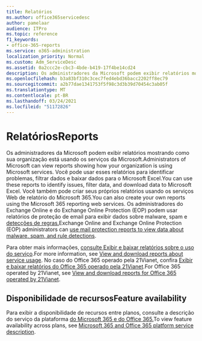 ```yaml
---
title: Relatórios
ms.author: office365servicedesc
author: pamelaar
audience: ITPro
ms.topic: reference
f1_keywords:
- office-365-reports
ms.service: o365-administration
localization_priority: Normal
ms.custom: Adm_ServiceDesc
ms.assetid: 0a2ccc2e-cbc3-4bde-b419-17f4be14cd24
description: Os administradores da Microsoft podem exibir relatórios mostrando como sua organização está usando os serviços da Microsoft. Você pode usar esses relatórios para identificar problemas, filtrar dados e baixar dados para o Microsoft Excel. Você também pode criar seus próprios relatórios usando os serviços Web de relatório do Microsoft 365. Os administradores do Exchange Online e do Exchange Online Protection (EOP) podem usar relatórios de proteção de email para exibir dados sobre malware, spam e detecções de regras.
ms.openlocfilehash: b3a83bf310c3cec7fed4ebd36bacc2202ff8ec79
ms.sourcegitcommit: a2b77dae1341753f5f98c3d3b39d70454c3ab05f
ms.translationtype: MT
ms.contentlocale: pt-BR
ms.lasthandoff: 03/24/2021
ms.locfileid: "51172826"
---
```

# <a name="reports"></a><span data-ttu-id="9f8ed-106">Relatórios</span><span class="sxs-lookup"><span data-stu-id="9f8ed-106">Reports</span></span>

<span data-ttu-id="9f8ed-107">Os administradores da Microsoft podem exibir relatórios mostrando como sua organização está usando os serviços da Microsoft.</span><span class="sxs-lookup"><span data-stu-id="9f8ed-107">Administrators of Microsoft can view reports showing how your organization is using Microsoft services.</span></span> <span data-ttu-id="9f8ed-108">Você pode usar esses relatórios para identificar problemas, filtrar dados e baixar dados para o Microsoft Excel.</span><span class="sxs-lookup"><span data-stu-id="9f8ed-108">You can use these reports to identify issues, filter data, and download data to Microsoft Excel.</span></span> <span data-ttu-id="9f8ed-109">Você também pode criar seus próprios relatórios usando os serviços Web de relatório do Microsoft 365.</span><span class="sxs-lookup"><span data-stu-id="9f8ed-109">You can also create your own reports using the Microsoft 365 reporting web services.</span></span> <span data-ttu-id="9f8ed-110">Os administradores do Exchange Online e do Exchange Online Protection (EOP) podem usar relatórios de proteção de email para exibir dados sobre malware, spam e [detecções de regras.](/exchange/monitoring/use-mail-protection-reports)</span><span class="sxs-lookup"><span data-stu-id="9f8ed-110">Exchange Online and Exchange Online Protection (EOP) administrators can [use mail protection reports to view data about malware, spam, and rule detections](/exchange/monitoring/use-mail-protection-reports).</span></span>
  
<span data-ttu-id="9f8ed-111">Para obter mais informações, [consulte Exibir e baixar relatórios sobre o uso do serviço](/microsoft-365/admin/activity-reports/activity-reports).</span><span class="sxs-lookup"><span data-stu-id="9f8ed-111">For more information, see [View and download reports about service usage](/microsoft-365/admin/activity-reports/activity-reports).</span></span> <span data-ttu-id="9f8ed-112">No caso do Office 365 operado pela 21Vianet, confira [Exibir e baixar relatórios do Office 365 operado pela 21Vianet](/microsoft-365/admin/activity-reports/activity-reports).</span><span class="sxs-lookup"><span data-stu-id="9f8ed-112">For Office 365 operated by 21Vianet, see [View and download reports for Office 365 operated by 21Vianet](/microsoft-365/admin/activity-reports/activity-reports).</span></span>
  
## <a name="feature-availability"></a><span data-ttu-id="9f8ed-113">Disponibilidade de recursos</span><span class="sxs-lookup"><span data-stu-id="9f8ed-113">Feature availability</span></span>

<span data-ttu-id="9f8ed-114">Para exibir a disponibilidade de recursos entre planos, consulte a descrição do serviço da plataforma [do Microsoft 365 e do Office 365.](office-365-platform-service-description.md)</span><span class="sxs-lookup"><span data-stu-id="9f8ed-114">To view feature availability across plans, see [Microsoft 365 and Office 365 platform service description](office-365-platform-service-description.md).</span></span>
